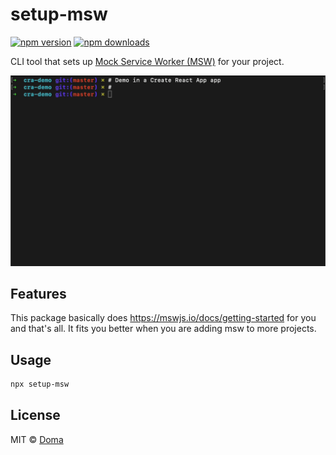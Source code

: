 # setup-msw

[![npm version](https://badgen.net/npm/v/setup-msw)](https://npm.im/setup-msw) [![npm downloads](https://badgen.net/npm/dm/setup-msw)](https://npm.im/setup-msw)

CLI tool that sets up [Mock Service Worker (MSW)](https://mswjs.io/) for your project.

![Demo](./demo.gif)

## Features

This package basically does https://mswjs.io/docs/getting-started for you and that's all.
It fits you better when you are adding msw to more projects.

## Usage

```bash
npx setup-msw
```

## License

MIT &copy; [Doma](https://doma.land)
